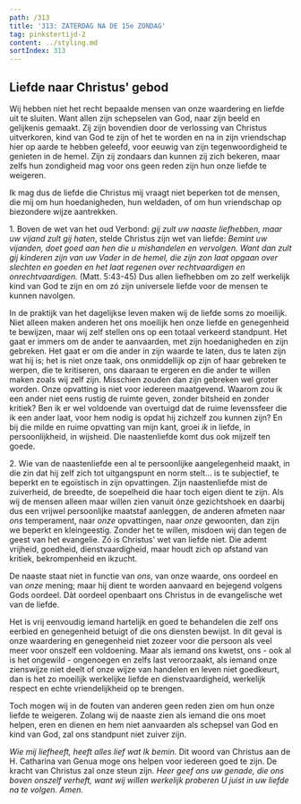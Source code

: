 ```yaml
---
path: /313
title: '313: ZATERDAG NA DE 15e ZONDAG'
tag: pinkstertijd-2
content: ../styling.md
sortIndex: 313
---
```


## Liefde naar Christus' gebod

Wij hebben niet het recht bepaalde mensen van onze waardering en liefde uit te sluiten. Want allen zijn schepselen van God, naar zijn beeld en gelijkenis gemaakt. Zij zijn bovendien door de verlossing van Christus uitverkoren, kind van God te zijn of het te worden en na in zijn vriendschap hier op aarde te hebben geleefd, voor eeuwig van zijn tegenwoordigheid te genieten in de hemel. Zijn zij zondaars dan kunnen zij zich bekeren, maar zelfs hun zondigheid mag voor ons geen reden zijn hun onze liefde te weigeren.

Ik mag dus de liefde die Christus mij vraagt niet beperken tot de mensen, die mij om hun hoedanigheden, hun weldaden, of om hun vriendschap op biezondere wijze aantrekken.

1\. Boven de wet van het oud Verbond: _gij zult uw naaste liefhebben, maar uw vijand zult gij haten_, stelde Christus zijn wet van liefde: _Bemint uw vijanden, doet goed aan hen die u mishandelen en vervolgen. Want dan zult gij kinderen zijn van uw Vader in de hemel, die zijn zon laat opgaan over slechten en goeden en het laat regenen over rechtvaardigen en onrechtvaardigen._ (Matt. 5:43-45) Dus allen liefhebben om zo zelf werkelijk kind van God te zijn en om zó zijn universele liefde voor de mensen te kunnen navolgen.

In de praktijk van het dagelijkse leven maken wij de liefde soms zo moeilijk. Niet alleen maken anderen het ons moeilijk hen onze liefde en genegenheid te bewijzen, maar wij zelf stellen ons op een totaal verkeerd standpunt. Het gaat er immers om de ander te aanvaarden, met zijn hoedanigheden en zijn gebreken. Het gaat er om die ander in zijn waarde te laten, dus te laten zijn wat hij is; het is niet onze taak, ons onmiddellijk op zijn of haar gebreken te werpen, die te kritiseren, ons daaraan te ergeren en die ander te willen maken zoals wij zelf zijn. Misschien zouden dan zijn gebreken wel groter worden. Onze opvatting is niet voor iedereen maatgevend. Waarom zou ik een ander niet eens rustig de ruimte geven, zonder bitsheid en zonder kritiek? Ben ik er wel voldoende van overtuigd dat de ruime levenssfeer die ik een ander laat, voor hem nodig is opdat hij zichzelf zou kunnen zijn? En bij die milde en ruime opvatting van mijn kant, groei _ik_ in liefde, in persoonlijkheid, in wijsheid. Die naastenliefde komt dus ook mijzelf ten goede.

2\. Wie van de naastenliefde een al te persoonlijke aangelegenheid maakt, in die zin dat hij zelf zich tot uitgangspunt en norm stelt... is te subjectief, te beperkt en te egoïstisch in zijn opvattingen. Zijn naastenliefde mist de zuiverheid, de breedte, de soepelheid die haar toch eigen dient te zijn. Als wij de mensen alleen maar willen zien vanuit ónze gezichtshoek en daarbij dus een vrijwel persoonlijke maatstaf aanleggen, de anderen afmeten naar _ons_ temperament, naar _onze_ opvattingen, naar _onze_ gewoonten, dan zijn we beperkt en kleingeestig. Zonder het te willen, misdoen wij dan tegen de geest van het evangelie. Zó is Christus' wet van liefde niet. Die ademt vrijheid, goedheid, dienstvaardigheid, maar houdt zich op afstand van kritiek, bekrompenheid en ikzucht.

De naaste staat niet in functie van _ons_, van onze waarde, ons oordeel en van _onze_ mening; maar hij dient te worden aanvaard en bejegend volgens Gods oordeel. Dàt oordeel openbaart ons Christus in de evangelische wet van de liefde.

Het is vrij eenvoudig iemand hartelijk en goed te behandelen die zelf ons eerbied en genegenheid betuigt of die ons diensten bewijst. In dit geval is onze waardering en genegenheid niet zozeer voor die persoon als veel meer voor onszelf een voldoening. Maar als iemand ons kwetst, ons - ook al is het ongewild - ongenoegen en zelfs last veroorzaakt, als iemand onze zienswijze niet deelt of onze wijze van handelen en leven niet goedkeurt, dan is het zo moeilijk werkelijke liefde en dienstvaardigheid, werkelijk respect en echte vriendelijkheid op te brengen.

Toch mogen wij in de fouten van anderen geen reden zien om hun onze liefde te weigeren. Zolang wij de naaste zien als iemand die ons moet helpen, eren en dienen en hem niet aanvaarden als schepsel van God en kind van God, zal ons standpunt niet zuiver zijn.

_Wie mij liefheeft, heeft alles lief wat Ik bemin._ Dit woord van Christus aan de H. Catharina van Genua moge ons helpen voor iedereen goed te zijn. De kracht van Christus zal onze steun zijn. _Heer geef ons uw genade, die ons boven onszelf verheft, want wij willen werkelijk proberen U juist in uw liefde na te volgen. Amen._
